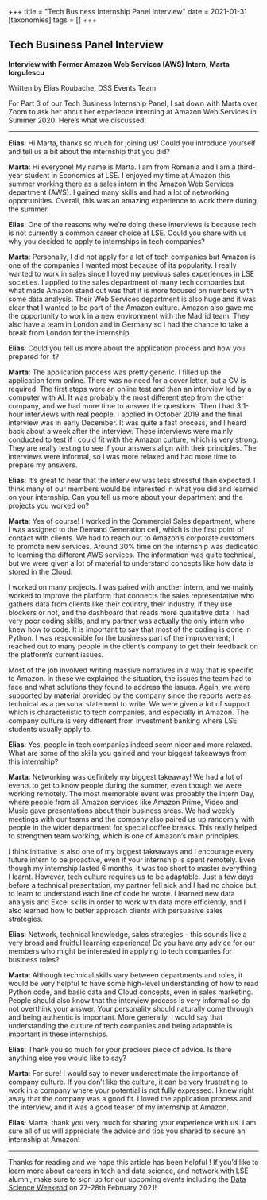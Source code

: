 +++
title = "Tech Business Internship Panel Interview"
date = 2021-01-31
[taxonomies]
tags = []
+++

##  Tech Business Panel Interview

**Interview with Former Amazon Web Services (AWS) Intern, Marta Iorgulescu**

Written by Elias Roubache, DSS Events Team

For Part 3 of our Tech Business Internship Panel, I sat down with Marta over Zoom to ask her about her experience interning at Amazon Web Services in Summer 2020. Here’s what we discussed:

---

**Elias**: Hi Marta, thanks so much for joining us! Could you introduce yourself and tell us a bit about the internship that you did?

**Marta**: Hi everyone! My name is Marta. I am from Romania and I am a third-year student in Economics at LSE. I enjoyed my time at Amazon this summer working there as a sales intern in the Amazon Web Services department (AWS). I gained many skills and had a lot of networking opportunities. Overall, this was an amazing experience to work there during the summer.

**Elias**: One of the reasons why we’re doing these interviews is because tech is not currently a common career choice at LSE. Could you share with us why you decided to apply to internships in tech companies? 

**Marta**: Personally, I did not apply for a lot of tech companies but Amazon is one of the companies I wanted most because of its popularity. I really wanted to work in sales since I loved my previous sales experiences in LSE societies. I applied to the sales department of many tech companies but what made Amazon stand out was that it is more focused on numbers with some data analysis. Their Web Services department is also huge and it was clear that I wanted to be part of the Amazon culture. Amazon also gave me the opportunity to work in a new environment with the Madrid team. They also have a team in London and in Germany so I had the chance to take a break from London for the internship. 

**Elias**: Could you tell us more about the application process and how you prepared for it?

**Marta**: The application process was pretty generic. I filled up the application form online. There was no need for a cover letter, but a CV is required. The first steps were an online test and then an interview led by a computer with AI. It was probably the most different step from the other company, and we had more time to answer the questions. Then I had 3 1-hour interviews with real people. I applied in October 2019 and the final interview was in early December. It was quite a fast process, and I heard back about a week after the interview. These interviews were mainly conducted to test if I could fit with the Amazon culture, which is very strong. They are really testing to see if your answers align with their principles. The interviews were informal, so I was more relaxed and had more time to prepare my answers. 

**Elias**: It’s great to hear that the interview was less stressful than expected. I think many of our members would be interested in what you did and learned on your internship. Can you tell us more about your department and the projects you worked on?

**Marta**: Yes of course! I worked in the Commercial Sales department, where I was assigned to the Demand Generation cell, which is the first point of contact with clients. We had to reach out to Amazon’s corporate customers to promote new services. Around 30% time on the internship was dedicated to learning the different AWS services. The information was quite technical, but we were given a lot of material to understand concepts like how data is stored in the Cloud. 

I worked on many projects. I was paired with another intern, and we mainly worked to improve the platform that connects the sales representative who gathers data from clients like their country, their industry, if they use blockers or not, and the dashboard that reads more qualitative data. I had very poor coding skills, and my partner was actually the only intern who knew how to code. It is important to say that most of the coding is done in Python. I was responsible for the business part of the improvement; I reached out to many people in the client’s company to get their feedback on the platform’s current issues. 

Most of the job involved writing massive narratives in a way that is specific to Amazon. In these we explained the situation, the issues the team had to face and what solutions they found to address the issues. Again, we were supported by material provided by the company since the reports were as technical as a personal statement to write. We were given a lot of support which is characteristic to tech companies, and especially in Amazon. The company culture is very different from investment banking where LSE students usually apply to. 

**Elias**: Yes, people in tech companies indeed seem nicer and more relaxed. What are some of the skills you gained and your biggest takeaways from this internship?

**Marta**: Networking was definitely my biggest takeaway! We had a lot of events to get to know people during the summer, even though we were working remotely. The most memorable event was probably the Intern Day, where people from all Amazon services like Amazon Prime, Video and Music gave presentations about their business areas. We had weekly meetings with our teams and the company also paired us up randomly with people in the wider department for special coffee breaks. This really helped to strengthen team working, which is one of Amazon’s main principles. 

I think initiative is also one of my biggest takeaways and I encourage every future intern to be proactive, even if your internship is spent remotely. Even though my internship lasted 6 months, it was too short to master everything I learnt. However, tech culture requires us to be adaptable. Just a few days before a technical presentation, my partner fell sick and I had no choice but to learn to understand each line of code he wrote. I learned new data analysis and Excel skills in order to work with data more efficiently, and I also learned how to better approach clients with persuasive sales strategies.

**Elias**: Network, technical knowledge, sales strategies - this sounds like a very broad and fruitful learning experience! Do you have any advice for our members who might be interested in applying to tech companies for business roles? 

**Marta**: Although technical skills vary between departments and roles, it would be very helpful to have some high-level understanding of how to read Python code, and basic data and Cloud concepts, even in sales marketing. People should also know that the interview process is very informal so do not overthink your answer. Your personality should naturally come through and being authentic is important. More generally, I would say that understanding the culture of tech companies and being adaptable is important in these internships.

**Elias**: Thank you so much for your precious piece of advice. Is there anything else you would like to say?  

**Marta**: For sure! I would say to never underestimate the importance of company culture. If you don’t like the culture, it can be very frustrating to work in a company where your potential is not fully expressed. I knew right away that the company was a good fit. I loved the application process and the interview, and it was a good teaser of my internship at Amazon.     

**Elias**: Marta, thank you very much for sharing your experience with us. I am sure all of us will appreciate the advice and tips you shared to secure an internship at Amazon!

---

Thanks for reading and we hope this article has been helpful ! If you’d like to learn more about careers in tech and data science, and network with LSE alumni, make sure to sign up for our upcoming events including the [Data Science Weekend](dsw.eventbrite.co.uk) on 27-28th February 2021!

